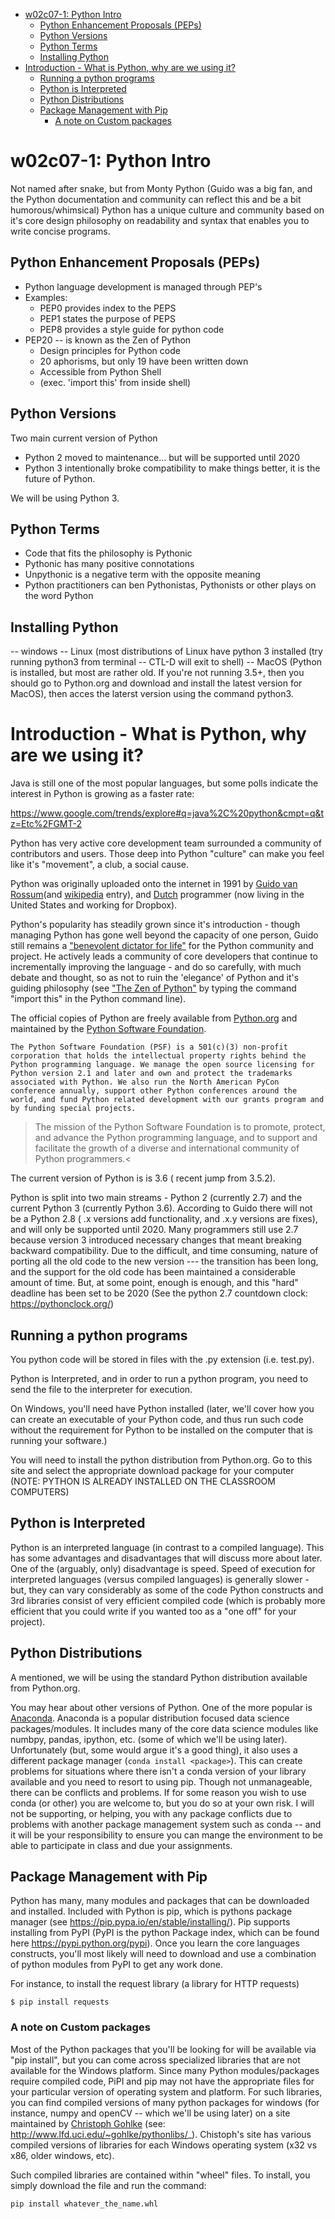 

- [w02c07-1: Python Intro](#w02c07-1-python-intro)
	- [Python Enhancement Proposals (PEPs)](#python-enhancement-proposals-peps)
	- [Python Versions](#python-versions)
	- [Python Terms](#python-terms)
	- [Installing Python](#installing-python)
- [Introduction - What is Python, why are we using it?](#introduction-what-is-python-why-are-we-using-it)
	- [Running a python programs](#running-a-python-programs)
	- [Python is Interpreted](#python-is-interpreted)
	- [Python Distributions](#python-distributions)
	- [Package Management with Pip](#package-management-with-pip)
		- [A note on Custom packages](#a-note-on-custom-packages)


# w02c07-1: Python Intro

Not named after snake, but from Monty Python (Guido was a big fan, and the  Python documentation and community can reflect this and be a bit humorous/whimsical)
Python has a unique culture and community based on it's core design philosophy on readability and syntax that enables you to write concise programs.

## Python Enhancement Proposals (PEPs)

* Python language development is managed through PEP's
* Examples:
    * PEP0 provides index to the PEPS
    * PEP1 states the purpose of PEPS
    * PEP8 provides a style guide for python code
* PEP20 -- is known as the Zen of Python
  * Design principles for Python code
  * 20 aphorisms, but only 19 have been written down
  * Accessible from Python Shell
  * (exec. 'import this' from inside shell)

## Python Versions
Two main current version of Python
* Python 2 moved to maintenance... but will be supported until 2020
* Python 3 intentionally broke compatibility to make things better, it is the future of Python.

We will be using Python 3.

## Python Terms
* Code that fits the philosophy is Pythonic
* Pythonic has many positive connotations
* Unpythonic is a negative term with the opposite meaning
* Python practitioners can ben Pythonistas, Pythonists or other plays on the word Python

## Installing Python
-- windows
-- Linux (most distributions of Linux have python 3 installed (try running python3 from terminal -- CTL-D will exit to shell)
-- MacOS (Python is installed, but most are rather old. If you're not running 3.5+, then you should go to Python.org and download and install the latest version for MacOS), then acces the laterst version using the command python3.


# Introduction - What is Python, why are we using it?

Java is still one of the most popular languages, but some  polls indicate the interest in Python is growing as a faster rate:

https://www.google.com/trends/explore#q=java%2C%20python&cmpt=q&tz=Etc%2FGMT-2

Python has very active core development team surrounded a community of contributors and users. Those deep into Python "culture" can make you feel like it's "movement", a club, a social cause.

Python was originally uploaded onto the internet in 1991 by [Guido van Rossum](https://www.python.org/~guido/)(and [wikipedia](https://en.wikipedia.org/wiki/Guido_van_Rossum) entry), and [Dutch](https://en.wikipedia.org/wiki/Netherlands)  programmer (now living in the United States and working for Dropbox).

Python's popularity has steadily grown since it's introduction - though managing Python has gone well beyond the capacity of one person, Guido still remains a ["benevolent dictator for life"](https://en.wikipedia.org/wiki/Benevolent_dictator_for_life) for the Python community and project. He actively leads a community of core developers that continue to incrementally improving the language - and do so carefully, with much debate and thought, so as not to ruin the 'elegance' of Python and it's guiding philosophy (see ["The Zen of Python"](https://www.python.org/dev/peps/pep-0020/) by typing the command "import this" in the Python command line).

The official copies of Python are freely available from [Python.org](https://www.python.org/) and maintained by the [Python Software Foundation](https://www.python.org/psf/).

```
The Python Software Foundation (PSF) is a 501(c)(3) non-profit corporation that holds the intellectual property rights behind the Python programming language. We manage the open source licensing for Python version 2.1 and later and own and protect the trademarks associated with Python. We also run the North American PyCon conference annually, support other Python conferences around the world, and fund Python related development with our grants program and by funding special projects.
```

>The mission of the Python Software Foundation is to promote, protect, and advance the Python programming language, and to support and facilitate the growth of a diverse and international community of Python programmers.<

The current version of Python is is 3.6 ( recent jump from 3.5.2).

Python is split into two main streams - Python 2 (currently 2.7) and the current Python 3 (currently Python 3.6). According to Guido there will not be a Python 2.8 ( .x versions add functionality, and .x.y versions are fixes), and will only be supported until 2020. Many programmers still use 2.7 because version 3 introduced necessary changes that meant breaking backward compatibility. Due to the difficult, and time consuming, nature of porting all the old code to the new version --- the transition has been long, and the support for the old code has been maintained a considerable amount of time. But, at some point, enough is enough, and this "hard" deadline has been set to be 2020 (See the python 2.7 countdown clock: https://pythonclock.org/)


## Running a python programs

You python code will be stored in files with the .py extension (i.e. test.py).

Python is Interpreted, and in order to run a python program, you need to send the file to the interpreter for execution.

On Windows, you'll need have Python installed (later, we'll cover how you can create an executable of your Python code, and thus run such code without the requirement for Python to be installed on the computer  that is running your software.)

You will need to install the python distribution from Python.org. Go to this site and select the appropriate download package for your computer (NOTE: PYTHON IS ALREADY INSTALLED ON THE CLASSROOM COMPUTERS)

## Python is Interpreted

Python is an interpreted language (in contrast to a compiled language). This has some advantages and disadvantages that will discuss more about later. One of the (arguably, only) disadvantage is speed. Speed of execution for interpreted languages (versus compiled languages) is generally  slower - but, they can vary considerably as some of the code Python constructs and 3rd libraries consist of very efficient compiled code (which is probably more efficient that you could write if you wanted too as a "one off" for your project).

## Python Distributions

A mentioned, we will be using the standard Python distribution available from Python.org.

You may hear about other versions of Python. One of the more popular is [Anaconda](https://www.continuum.io/downloads). Anaconda is a popular distribution focused data science packages/modules. It includes many of the core data science modules like numbpy, pandas, ipython, etc. (some of which we'll be using later). Unfortunately (but, some would argue it's a good thing), it also uses a different package manager (`conda install <package>`). This can create problems for situations where there isn't a conda version of your library available and you need to resort to using pip. Though not unmanageable, there can be conflicts and problems. If for some reason you wish to use conda (or other) you are welcome to, but you do so at your own risk. I will not be supporting, or helping, you with any package conflicts due to problems with another package management system such as conda -- and it will be your  responsibility to ensure you can mange the environment to be able to participate in class and due your assignments.

## Package Management with Pip

Python has many, many modules and packages that can be downloaded and installed. Included with Python is pip, which is pythons package manager (see https://pip.pypa.io/en/stable/installing/). Pip supports installing from PyPI (PyPI is the python Package index, which can be found here https://pypi.python.org/pypi). Once you learn the core languages constructs, you'll most likely will need to download and use a combination of python modules from PyPI to get any work done.

For instance, to install the request library (a library for HTTP requests)

```
$ pip install requests
```

### A note on Custom packages
Most of the Python packages that you'll be looking for will be available via "pip install", but you can come across specialized libraries that are not available for the Windows platform.  Since many Python modules/packages require compiled code, PiPI and pip may not have the appropriate files for your particular version of operating system and platform. For such libraries, you can find compiled versions of many python packages for windows (for instance, numpy and openCV -- which we'll be using later) on a site maintained by [Christoph Gohlke](http://www.lfd.uci.edu/~gohlke/) (see: http://www.lfd.uci.edu/~gohlke/pythonlibs/_). Chistoph's site has various compiled versions of libraries for each Windows operating system (x32 vs x86, older windows, etc).

Such compiled libraries are contained within "wheel" files. To install, you simply download the file and run the command:

```
pip install whatever_the_name.whl
```
